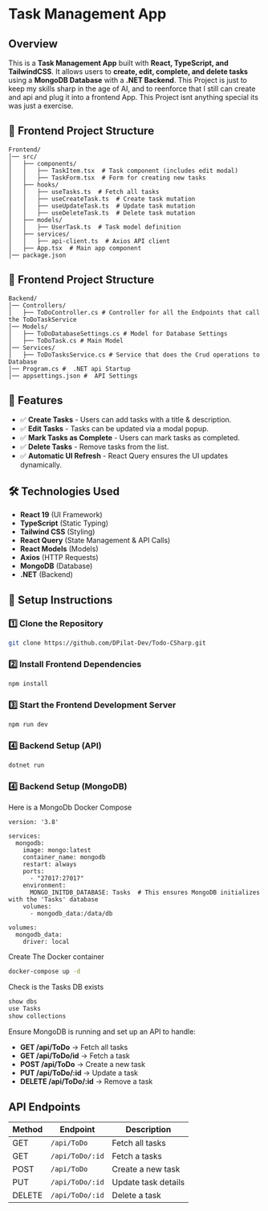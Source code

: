 # Task Management App

## Overview
This is a **Task Management App** built with **React, TypeScript, and TailwindCSS**. It allows users to **create, edit, complete, and delete tasks** using a **MongoDB Database** with a **.NET Backend**. This Project is just to keep my skills sharp in the age of AI, and to reenforce that I still can create and api and plug it into a frontend App. This Project isnt anything special its was just a exercise.

## 📂 Frontend Project Structure
```
Frontend/
│── src/
│   ├── components/
│   │   ├── TaskItem.tsx  # Task component (includes edit modal)
│   │   ├── TaskForm.tsx  # Form for creating new tasks
│   ├── hooks/
│   │   ├── useTasks.ts  # Fetch all tasks
│   │   ├── useCreateTask.ts  # Create task mutation
│   │   ├── useUpdateTask.ts  # Update task mutation
│   │   ├── useDeleteTask.ts  # Delete task mutation
│   ├── models/
│   │   ├── UserTask.ts  # Task model definition
│   ├── services/
│   │   ├── api-client.ts  # Axios API client
│   ├── App.tsx  # Main app component
│── package.json
```

## 📂 Frontend Project Structure
```
Backend/
│── Controllers/
│   ├── ToDoController.cs # Controller for all the Endpoints that call the ToDoTaskService
│── Models/
│   ├── ToDoDatabaseSettings.cs # Model for Database Settings
│   ├── ToDoTask.cs # Main Model
│── Services/
│   ├── ToDoTasksService.cs # Service that does the Crud operations to Database
│── Program.cs #  .NET api Startup
│── appsettings.json #  API Settings
```
## 🎯 Features
- ✅ **Create Tasks** - Users can add tasks with a title & description.
- ✅ **Edit Tasks** - Tasks can be updated via a modal popup.
- ✅ **Mark Tasks as Complete** - Users can mark tasks as completed.
- ✅ **Delete Tasks** - Remove tasks from the list.
- ✅ **Automatic UI Refresh** - React Query ensures the UI updates dynamically.

## 🛠 Technologies Used
- **React 19** (UI Framework)
- **TypeScript** (Static Typing)
- **Tailwind CSS** (Styling)
- **React Query** (State Management & API Calls)
- **React Models** (Models)
- **Axios** (HTTP Requests)
- **MongoDB** (Database)
- **.NET** (Backend)

## 🔧 Setup Instructions
### 1️⃣ Clone the Repository
```sh
git clone https://github.com/DPilat-Dev/Todo-CSharp.git
```

### 2️⃣ Install Frontend Dependencies
```sh
npm install
```

### 3️⃣ Start the Frontend Development Server
```sh
npm run dev
```

### 4️⃣ Backend Setup (API)
```sh
dotnet run
```
### 4️⃣ Backend Setup (MongoDB)
Here is a MongoDb Docker Compose
```
version: '3.8'

services:
  mongodb:
    image: mongo:latest
    container_name: mongodb
    restart: always
    ports:
      - "27017:27017"
    environment:
      MONGO_INITDB_DATABASE: Tasks  # This ensures MongoDB initializes with the 'Tasks' database
    volumes:
      - mongodb_data:/data/db

volumes:
  mongodb_data:
    driver: local

```
Create The Docker container
```sh
docker-compose up -d
```
Check is the Tasks DB exists
```sh
show dbs
use Tasks
show collections

```

Ensure MongoDB is running and set up an API to handle:
- **GET /api/ToDo** → Fetch all tasks
- **GET /api/ToDo/id** → Fetch a task
- **POST /api/ToDo** → Create a new task
- **PUT /api/ToDo/:id** → Update a task
- **DELETE /api/ToDo/:id** → Remove a task

## API Endpoints
| Method | Endpoint        | Description              |
|--------|----------------|--------------------------|
| GET    | `/api/ToDo`    | Fetch all tasks         |
| GET    | `/api/ToDo/:id`    | Fetch a tasks         |
| POST   | `/api/ToDo`    | Create a new task       |
| PUT    | `/api/ToDo/:id` | Update task details     |
| DELETE | `/api/ToDo/:id` | Delete a task           |
